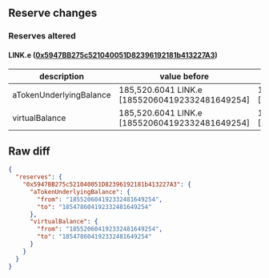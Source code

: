 ## Reserve changes

### Reserves altered

#### LINK.e ([0x5947BB275c521040051D82396192181b413227A3](https://snowtrace.io/address/0x5947BB275c521040051D82396192181b413227A3))

| description | value before | value after |
| --- | --- | --- |
| aTokenUnderlyingBalance | 185,520.6041 LINK.e [185520604192332481649254] | 185,478.6041 LINK.e [185478604192332481649254] |
| virtualBalance | 185,520.6041 LINK.e [185520604192332481649254] | 185,478.6041 LINK.e [185478604192332481649254] |


## Raw diff

```json
{
  "reserves": {
    "0x5947BB275c521040051D82396192181b413227A3": {
      "aTokenUnderlyingBalance": {
        "from": "185520604192332481649254",
        "to": "185478604192332481649254"
      },
      "virtualBalance": {
        "from": "185520604192332481649254",
        "to": "185478604192332481649254"
      }
    }
  }
}
```